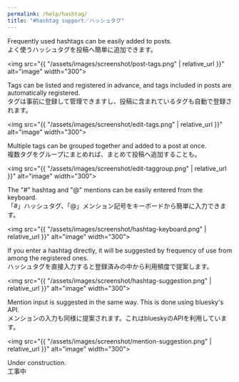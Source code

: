 ```yaml
---
permalink: /help/hashtag/
title: "#hashtag support／ハッシュタグ"
---
```


Frequently used hashtags can be easily added to posts.  
よく使うハッシュタグを投稿へ簡単に追加できます。

<img src="{{ "/assets/images/screenshot/post-tags.png" | relative_url }}" alt="image" width="300">

Tags can be listed and registered in advance, and tags included in posts are automatically registered.  
タグは事前に登録して管理できますし、投稿に含まれているタグも自動で登録されます。

<img src="{{ "/assets/images/screenshot/edit-tags.png" | relative_url }}" alt="image" width="300">

Multiple tags can be grouped together and added to a post at once.  
複数タグをグループにまとめれば、まとめて投稿へ追加することも。

<img src="{{ "/assets/images/screenshot/edit-taggroup.png" | relative_url }}" alt="image" width="300">

The "#" hashtag and "@" mentions can be easily entered from the keyboard.  
「#」ハッシュタグ、「@」メンション記号をキーボードから簡単に入力できます。

<img src="{{ "/assets/images/screenshot/hashtag-keyboard.png" | relative_url }}" alt="image" width="300">

If you enter a hashtag directly, it will be suggested by frequency of use from among the registered ones.  
ハッシュタグを直接入力すると登録済みの中から利用頻度で提案します。

<img src="{{ "/assets/images/screenshot/hashtag-suggestion.png" | relative_url }}" alt="image" width="300">

Mention input is suggested in the same way. This is done using bluesky's API.  
メンションの入力も同様に提案されます。これはblueskyのAPIを利用しています。

<img src="{{ "/assets/images/screenshot/mention-suggestion.png" | relative_url }}" alt="image" width="300">


Under construction.  
工事中
